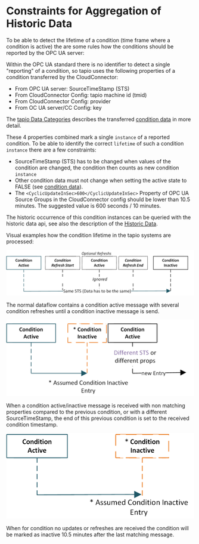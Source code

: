 
# Constraints for Aggregation of Historic Data

To be able to detect the lifetime of a condition (time frame where a condition is active) the are some rules how the conditions should be reported by the OPC UA server:

Within the OPC UA standard there is no identifier to detect a single "reporting" of a condition, so tapio uses the following properties of a condition transferred by the CloudConnector:

- From OPC UA server: SourceTimeStamp (STS)
- From CloudConnector Config: tapio machine id (tmid)
- From CloudConnector Config: provider
- From OC UA server/CC Config: key

The [tapio Data Categories](../../machine-data/TapioDataCategories) describes the transferred [condition data](../../machine-data/TapioDataCategories#condition) in more detail.

These 4 properties combined mark a single `instance` of a reported condition. To be able to identify the correct `lifetime` of such a condition `instance` there are a few constraints:

- SourceTimeStamp (STS) has to be changed when values of the condition are changed, the condition then counts as new condition `instance`
- Other condition data must not change when setting the active state to FALSE (see [condition data](../../machine-data/TapioDataCategories#condition)).
- The `<CyclicUpdateInSec>600</CyclicUpdateInSec>` Property of OPC UA Source Groups in the CloudConnector config should be lower than 10.5 minutes. The suggested value is 600 seconds / 10 minutes.

The historic occurrence of this condition instances can be queried with the historic data api, see also the description of the [Historic Data](../../machine-data/HistoricalData).

Visual examples how the condition lifetime in the tapio systems are processed:

![Normal condition behavior](../../../static/img/docs/opcua_condition_lifetime_1.png "Normal condition behavior")

The normal dataflow contains a condition active message with several condition refreshes until a condition inactive message is send.

![Condition lifetime with changed properties](../../../static/img/docs/opcua_condition_lifetime_2.png "Condition lifetime with changed properties")

When a condition active/inactive message is received with non matching properties compared to the previous condition, or with a different SourceTimeStamp, the end of this previous condition is set to the received condition timestamp.

![Condition lifetime assumed end](../../../static/img/docs/opcua_condition_lifetime_3.png "Condition lifetime assumed end")

When for condition no updates or refreshes are received the condition will be marked as inactive 10.5 minutes after the last matching message.

